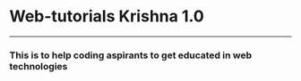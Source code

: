 # Web-tutorials Krishna 1.0

---
### This is to help coding aspirants to get educated in web technologies
